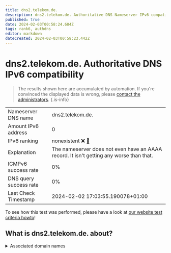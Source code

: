 ```yaml
---
title: dns2.telekom.de.
description: dns2.telekom.de. Authoritative DNS Nameserver IPv6 compatibility
published: true
date: 2024-02-03T00:58:24.684Z
tags: rank6, authdns
editor: markdown
dateCreated: 2024-02-03T00:58:23.442Z
---
```


# dns2.telekom.de. Authoritative DNS IPv6 compatibility

> The results shown here are accumulated by automation. If you're convinced the displayed data is wrong, please [contact the administrators](/howto/chat). 
{.is-info}




|   |   |
| - | - |
| Nameserver DNS name | dns2.telekom.de.
| Amount IPv6 address | 0
| IPv6 ranking | nonexistent :x: [🔗](/howto/ranking) |
| Explanation | The nameserver does not even have an AAAA record. It isn't getting any worse than that. |
| ICMPv6 success rate | 0%|
| DNS query success rate | 0% |
| Last Check Timestamp | 2024-02-02 17:03:55.190078+01:00 |

To see how this test was performed, please have a look at [our website test criteria howto](/howto/testcriteria/authdns)!


## What is dns2.telekom.de. about?






<details>
<summary>Associated domain names</summary>

www.telekom.de

</details>

